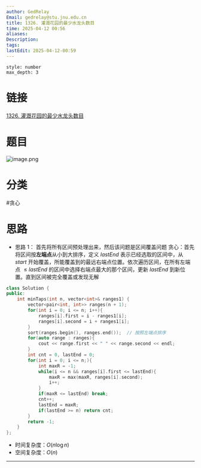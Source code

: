 ```yaml
---
author: GedRelay
Email: gedrelay@stu.jnu.edu.cn
title: 1326. 灌溉花园的最少水龙头数目
time: 2025-04-12 00:56
aliases: 
Description: 
tags: 
lastEdit: 2025-04-12-00:59
---
```


```toc
style: number
max_depth: 3
```

# 链接
[1326. 灌溉花园的最少水龙头数目](https://leetcode.cn/problems/minimum-number-of-taps-to-open-to-water-a-garden/) 

# 题目
![image.png](https://ged-pic-bed.oss-cn-guangzhou.aliyuncs.com/img/202504120057071.png)


# 分类
#贪心 

# 思路
- 思路 1：
首先将所有区间预处理出来，然后该问题是区间覆盖问题
贪心：首先将区间按**左端点**从小到大排序，定义 ${lastEnd }$ 表示已经选取的区间中，从 ${start }$ 开始覆盖，所能覆盖到的最远右端点位置。依次遍历区间，在所有左端点 ${\leq lastEnd }$ 的区间中选择右端点最大的那个区间，更新 ${lastEnd }$ 到新位置。直到区间被完全覆盖或发现无解


```cpp
class Solution {
public:
    int minTaps(int n, vector<int>& ranges1) {
        vector<pair<int, int>> ranges(n + 1);
        for(int i = 0; i <= n; i++){
            ranges[i].first = i - ranges1[i];
            ranges[i].second = i + ranges1[i];
        }
        sort(ranges.begin(), ranges.end());  // 按照左端点排序
        for(auto range : ranges){
            cout << range.first << " " << range.second << endl;
        }
        int cnt = 0, lastEnd = 0;
        for(int i = 0; i <= n;){
            int maxR = -1;
            while(i <= n && ranges[i].first <= lastEnd){
                maxR = max(maxR, ranges[i].second);
                i++;
            }
            if(maxR <= lastEnd) break;
            cnt++;
            lastEnd = maxR;
            if(lastEnd >= n) return cnt;
        }
        return -1;
    }
};
```


- 时间复杂度：${O\left( n\log n \right)  }$ 
- 空间复杂度：${O\left( n \right)  }$ 


---

